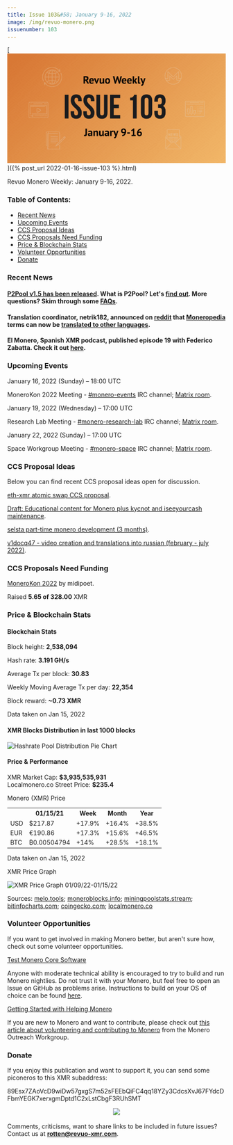 ```yaml
---
title: Issue 103&#58; January 9-16, 2022
image: /img/revuo-monero.png
issuenumber: 103
---
```

[<img src="/img/img-issue103.png" alt="Revuo Monero Weekly #103 Slide" class="img-lead">]({% post_url 2022-01-16-issue-103 %}.html)

<p class="text-lead">Revuo Monero Weekly: January 9-16, 2022.</p>
<!--more-->

<h3>Table of Contents:</h3>
<ul class="contents">
    <li><a href="#news">Recent News</a></li>
    <li><a href="#events">Upcoming Events</a></li>
    <li><a href="#ideas">CCS Proposal Ideas</a></li>
    <li><a href="#proposals">CCS Proposals Need Funding</a></li>
    <li><a href="#stats">Price & Blockchain Stats</a></li>
    <li><a href="#volunteer">Volunteer Opportunities</a></li>
    <li><a href="#donate">Donate</a></li>
</ul>

<h3 id="news">Recent News</h3>

<div class="newsbyte">
    <h4><a href="https://github.com/SChernykh/p2pool/releases/tag/v1.5" target="_blank">P2Pool v1.5 has been released</a>. What is P2Pool? Let's <a href="https://github.com/SChernykh/p2pool/blob/master/README.md" target="_blank">find out</a>. More questions? Skim through some <a href="https://p2pool.io/#faq" target="_blank">FAQs</a>.</h4>
</div>

<div class="newsbyte">
    <h4>Translation coordinator, netrik182, announced on <a href="https://teddit.net/r/Monero/comments/s1a0ok/" target="_blank">reddit</a> that <a href="https://www.getmonero.org/resources/moneropedia/" target="_blank">Moneropedia</a> terms can now be <a href="https://translate.getmonero.org/projects/getmonero-moneropedia/" target="_blank">translated to other languages</a>.</h4>
</div>

<div class="newsbyte">
    <h4>El Monero, Spanish XMR podcast, published episode 19 with Federico Zabatta. Check it out <a href="https://yewtu.be/watch?v=dKV6ahaMWW8" target="_blank">here</a>.</h4>
</div>

<h3 id="events">Upcoming Events</h3>

<div class="event">
    <p class="date" markdown="1">January 16, 2022 (Sunday) – 18:00 UTC</p>
    <p markdown="1">MoneroKon 2022 Meeting - <a href="irc://irc.libera.chat/#monero-events" target="_blank">#monero-events</a> IRC channel; <a href="https://matrix.to/#/#monero-events:monero.social" target="_blank">Matrix room</a>.</p>
</div>

<div class="event">
    <p class="date" markdown="1">January 19, 2022 (Wednesday) – 17:00 UTC</p>
    <p markdown="1">Research Lab Meeting - <a href="irc://irc.libera.chat/#monero-research-lab" target="_blank">#monero-research-lab</a> IRC channel; <a href="https://matrix.to/#/#monero-research-lab:monero.social" target="_blank">Matrix room</a>.</p>
</div>

<div class="event">
    <p class="date" markdown="1">January 22, 2022 (Sunday) – 17:00 UTC</p>
    <p markdown="1">Space Workgroup Meeting - <a href="irc://irc.libera.chat/#monero-space" target="_blank">#monero-space</a> IRC channel; <a href="https://matrix.to/#/#monero-space:monero.social" target="_blank">Matrix room</a>.</p>
</div>

<h3 id="ideas">CCS Proposal Ideas</h3>

<p>Below you can find recent CCS proposal ideas open for discussion.</p>

<div class="proposal">
<p><a href="https://repo.getmonero.org/monero-project/ccs-proposals/-/merge_requests/277" target="_blank">eth-xmr atomic swap CCS proposal</a>.</p>
</div>

<div class="proposal">
<p><a href="https://repo.getmonero.org/monero-project/ccs-proposals/-/merge_requests/273" target="_blank">Draft: Educational content for Monero plus kycnot and iseeyourcash maintenance</a>.</p>
</div>

<div class="proposal">
<p><a href="https://repo.getmonero.org/monero-project/ccs-proposals/-/merge_requests/279" target="_blank">selsta part-time monero development (3 months)</a>.</p>
</div>

<div class="proposal">
<p><a href="https://repo.getmonero.org/monero-project/ccs-proposals/-/merge_requests/280" target="_blank">v1docq47 - video creation and translations into russian (february - july 2022)</a>.</p>
</div>

<h3 id="proposals">CCS Proposals Need Funding</h3>

<div class="proposal">
    <p><a href="https://ccs.getmonero.org/proposals/MoneroKon-2022-CCS.html" target="_blank">MoneroKon 2022</a> by midipoet.</p>
    <p>Raised <b>5.65 of 328.00</b> XMR</p>
</div>

<h3 id="stats">Price & Blockchain Stats</h3>

<h4 class="stat">Blockchain Stats</h4>

<div class="bcstats">
    <p>Block height: <b>2,538,094</b></p>
    <p>Hash rate: <b>3.191 GH/s</b></p>
    <p>Average Tx per block: <b>30.83</b></p>
    <p>Weekly Moving Average Tx per day: <b>22,354</b></p>
    <p>Block reward: <b>~0.73 XMR</b></p>
</div>
<p class="note">Data taken on Jan 15, 2022</p>

<h4 class="stat">XMR Blocks Distribution in last 1000 blocks</h4>
<p><img src="/static/revuo/img/content/hashrate-pool-distribution-0116.png" alt="Hashrate Pool Distribution Pie Chart"/></p>

<h4 class="stat" id="price-stat">Price & Performance</h4>

<div class="price-intro">XMR Market Cap: <b>$3,935,535,931</b><br/>Localmonero.co Street Price: <b>$235.4</b></div>

<p class="table-title">Monero (XMR) Price</p>
<table class="price-table">
  <tr class="row1">
    <th></th>
    <th>01/15/21</th>
    <th>Week</th>
    <th>Month</th>
    <th>Year</th>
  </tr>
  <tr>
    <td data-th="XMR to">USD</td>
    <td data-th="01/15/22">$217.87</td>
    <td data-th="Week" class="green">+17.9%</td>
    <td data-th="Month" class="green">+16.4%</td>
    <td data-th="Year" class="green">+38.5%</td>
  </tr>
  <tr class="row3">
    <td data-th="XMR to">EUR</td>
    <td data-th="01/15/22">€190.86</td>
    <td data-th="Week" class="green">+17.3%</td>
    <td data-th="Month" class="green">+15.6%</td>
    <td data-th="Year" class="green">+46.5%</td>
  </tr>
  <tr>
    <td data-th="XMR to">BTC</td>
    <td data-th="01/15/22">₿0.00504794</td>
    <td data-th="Week" class="green">+14%</td>
    <td data-th="Month" class="green">+28.5%</td>
    <td data-th="Year" class="green">+18.1%</td>
  </tr>
</table>
<p class="note">Data taken on Jan 15, 2022</p>

<p class="table-title">XMR Price Graph</p>

![XMR Price Graph 01/09/22-01/15/22](/static/revuo/img/content/weekly-chart-0116.png "XMR Price Graph 01/09/22-01/15/22") 

Sources: <a href="https://melo.tools/explorer/mainnet/" target="_blank">melo.tools</a>; <a href="https://moneroblocks.info/stats/transaction-stats" target="_blank">moneroblocks.info</a>; <a href="https://miningpoolstats.stream/monero" target="_blank">miningpoolstats.stream</a>; <a href="https://bitinfocharts.com/monero/" target="_blank">bitinfocharts.com</a>; <a href="https://www.coingecko.com/en/coins/monero" target="_blank">coingecko.com</a>; <a href="https://localmonero.co/statistics" target="_blank">localmonero.co</a>

<h3 id="volunteer">Volunteer Opportunities</h3>

<p>If you want to get involved in making Monero better, but aren't sure how, check out some volunteer opportunities.</p>

<div class="newsbyte">
    <p class="date"><a href="https://github.com/monero-project/monero" target="_blank">Test Monero Core Software</a></p>
    <p>Anyone with moderate technical ability is encouraged to try to build and run Monero nightlies. Do not trust it with your Monero, but feel free to open an Issue on GitHub as problems arise. Instructions to build on your OS of choice can be found <a href="https://github.com/monero-project/monero#compiling-monero-from-source" target="_blank">here</a>. </p>
</div>

<div class="newsbyte">
    <p class="date"><a href="https://github.com/monero-project/monero" target="_blank">Getting Started with Helping Monero</a></p>
    <p>If you are new to Monero and want to contribute, please check out <a href="https://www.monerooutreach.org/stories/getting-started-helping-monero.php" target="_blank">this article about volunteering and contributing to Monero</a> from the Monero Outreach Workgroup. </p>
</div>

<h3 id="donate">Donate</h3>

<p markdown="1">If you enjoy this publication and want to support it, you can send some piconeros to this XMR subaddress:</p>

<p class="address" markdown="1">89Esx7ZAoVcD9wiDw57gxgS7m52sFEEbQiFC4qq18YZy3CdcsXvJ67FYdcDFbmYEGK7xerxgmDptd1C2xLstCbgF3RUhSMT</p>

<p><center><a href="monero:89Esx7ZAoVcD9wiDw57gxgS7m52sFEEbQiFC4qq18YZy3CdcsXvJ67FYdcDFbmYEGK7xerxgmDptd1C2xLstCbgF3RUhSMT" class="qr"><img src="/static/revuo/img/content/donate-monero.jpg" style="max-width: 200px;"/></a></center></p>

Comments, criticisms, want to share links to be included in future issues? Contact us at **rotten@revuo-xmr.com**.
